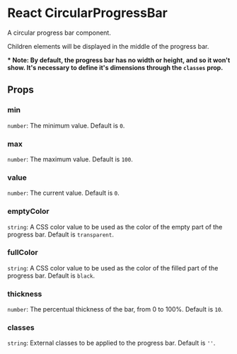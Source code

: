 # React CircularProgressBar

A circular progress bar component.

Children elements will be displayed in the middle of the progress bar.

<strong>* Note: By default, the progress bar has no width or height, and so it won't show. It's necessary to define it's dimensions through the ```classes``` prop.</strong>

## Props

### min
```number```: The minimum value. Default is ```0```.

### max
```number```: The maximum value. Default is ```100```.

### value
```number```: The current value. Default is ```0```.

### emptyColor
```string```: A CSS color value to be used as the color of the empty part of the progress bar.  Default is ```transparent```.

### fullColor
```string```: A CSS color value to be used as the color of the filled part of the progress bar. Default is ```black```.

### thickness
```number```: The percentual thickness of the bar, from 0 to 100%. Default is ```10```.

### classes
```string```: External classes to be applied to the progress bar. Default is ```''```.
